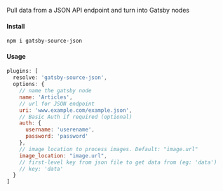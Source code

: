 Pull data from a JSON API endpoint and turn into Gatsby nodes

#### Install
```
npm i gatsby-source-json
```

#### Usage
```js
plugins: [
  resolve: 'gatsby-source-json',
  options: {
    // name the gatsby node
    name: 'Articles',
    // url for JSON endpoint
    uri: 'www.example.com/example.json',
    // Basic Auth if required (optional)
    auth: {
      username: 'userename',
      password: 'password'
    },
    // image location to process images. Default: "image.url"
    image_location: "image.url",
    // first-level key from json file to get data from (eg: 'data')
    // key: 'data'
  }
]
```
